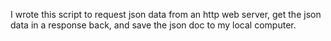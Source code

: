 I wrote this script to request json data from an http web server, get the json data in a response back, and save the json doc to my local computer.
